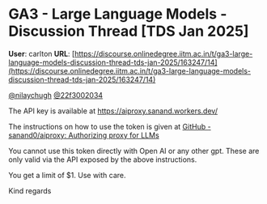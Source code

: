 # GA3 - Large Language Models - Discussion Thread [TDS Jan 2025]

**User**: carlton
**URL**: [https://discourse.onlinedegree.iitm.ac.in/t/ga3-large-language-models-discussion-thread-tds-jan-2025/163247/14](https://discourse.onlinedegree.iitm.ac.in/t/ga3-large-language-models-discussion-thread-tds-jan-2025/163247/14)

[@nilaychugh](/u/nilaychugh) [@22f3002034](/u/22f3002034)

The API key is available at <https://aiproxy.sanand.workers.dev/>

The instructions on how to use the token is given at [GitHub - sanand0/aiproxy: Authorizing proxy for LLMs](https://github.com/sanand0/aiproxy)

You cannot use this token directly with Open AI or any other gpt. These are only valid via the API exposed by the above instructions.

You get a limit of $1. Use with care.

Kind regards
